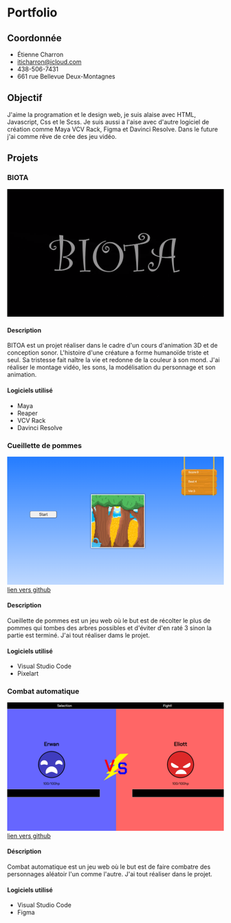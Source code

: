 # Portfolio

## Coordonnée
- Étienne Charron
- iticharron@icloud.com
- 438-506-7431
- 661 rue Bellevue Deux-Montagnes

## Objectif
J'aime la programation et le design web, je suis alaise avec HTML, Javascript, Css et le Scss. Je suis aussi a l'aise avec d'autre logiciel de création comme Maya VCV Rack, Figma et Davinci Resolve. Dans le future j'ai comme rêve de crée des jeu vidéo.  

## Projets

### BIOTA
[![image du jeu de BIOTA](images/biota.png)](https://www.youtube.com/watch?v=TYIZgZ5-SGg&t=2s)
#### Description
BITOA est un projet réaliser dans le cadre d'un cours d'animation 3D et de conception sonor. L'histoire d'une créature a forme humanoïde triste et seul. Sa tristesse fait naître la vie et redonne de la couleur à son mond. J'ai réaliser le montage vidéo, les sons, la modélisation du personnage et son animation.
#### Logiciels utilisé
- Maya
- Reaper
- VCV Rack
- Davinci Resolve
 

### Cueillette de pommes
[![image du jeu de cueillete de pomme](images/cueillette_pommes.png)](https://etennecharron.github.io/jeu_cueillette_pommes/)
[lien vers github](https://github.com/etennecharron/jeu_cueillette_pommes)
#### Description
Cueillette de pommes est un jeu web où le but est de récolter le plus de pommes qui tombes des arbres possibles et d'éviter d'en raté 3 sinon la partie est terminé. J'ai tout réaliser dams le projet.
#### Logiciels utilisé
- Visual Studio Code
- Pixelart

### Combat automatique
[![image du jeu Combat automatique](images/bataille_automatique.png)](https://etennecharron.github.io/combat_automatique/)
[lien vers github](https://github.com/etennecharron/combat_automatique)
#### Déscription
Combat automatique est un jeu web où le but est de faire combatre des personnages aléatoir l'un comme l'autre. J'ai tout réaliser dans le projet.
#### Logiciels utilisé
- Visual Studio Code
- Figma




